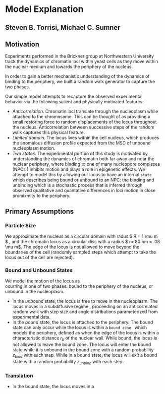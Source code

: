 # Model Explanation
## Steven B. Torrisi, Michael C. Sumner

## Motivation

Experiments performed in the Brickner group at Northwestern University track
 the dynamics of chromatin loci within yeast cells as they move within
  the nuclear medium and towards the periphery of the nucleus. 
  

In order to gain a better mechanistic understanding of the dynamics of
 binding to the periphery, we built a random walk generator to capture the
  two phases.

Our simple model attempts to  recapture the observed experimental behavior via
 the following salient and physically motivated features:
 
 - *Anticorrelation.* Chromatin loci translate through the nucleoplasm while
  attached to the chromosome. This can be thought of as providing a
   small restoring force to random displacements of the locus throughout the
    nucleus. Anticorrelation between successive steps of the random walk
     captures this physical feature.
- *Limited domain.* The locus lives within the cell nucleus, which produces the
 anomalous diffusion profile expected from the MSD of unbound nucleoplasm
  motion.
 - *Two states.* The experimental portion of this study is motivated by
  understanding the dynamics of chromatin both far away and near the nuclear
   periphery, where binding to one of many nucleopore complexes (NPCs
   ) inhibits motion and plays a role in epigenetic effects. We attempt to
    model this by allowing our locus to have an internal `state` which
     describes being bound or unbound to an NPC; the binding and unbinding
      which is a stochastic
      process that is inferred through observed qualitative and quantative
       differences in loci motion in close promixmity to the periphery.



## Primary Assumptions

### Particle Size
We approximate the nucleus as a circular domain with radus $ R = 1 \mu m $
, and the chromatin locus as a circular disc with a radius $ r= 80 nm = .08
 \mu m$. The edge of the locus is not allowed to move beyond the boundaries
  of the cell (randomly sampled steps which attempt to take the locus out of
   the cell are rejected). 
### Bound and Unbound States
We model the motion of the locus as   
  ocurring in one of two phases:
  bound to the periphery of the nucleus, or unbound in the nucleoplasm.
- In the *unbound* state, the locus is free to move in the nucleoplasm.
     The locus moves in a subdiffusive regime
    , proceeding on an anticorrelated random walk with step size and angle
     distributions parameterized from experimental data.
- In the *bound* state, the locus is attached to the periphery. The
     bound state can only occur while the locus is within a `bound zone
     ` which models the periphery, defined as when the edge of the locus is
      within a
     characteristic distance $r_b$
of the nuclear wall. While bound, the locus
      is not allowed to leave the bound zone. The locus will enter the bound
       state while it is unbound in the bound zone with a random probability
        $z_{bind}$ with each
        step. While in a bound state, the locus will exit a bound state
         with a random probability $z_{unbind}$ with each step.
### Translation

- In the bound state, the locus moves in a 